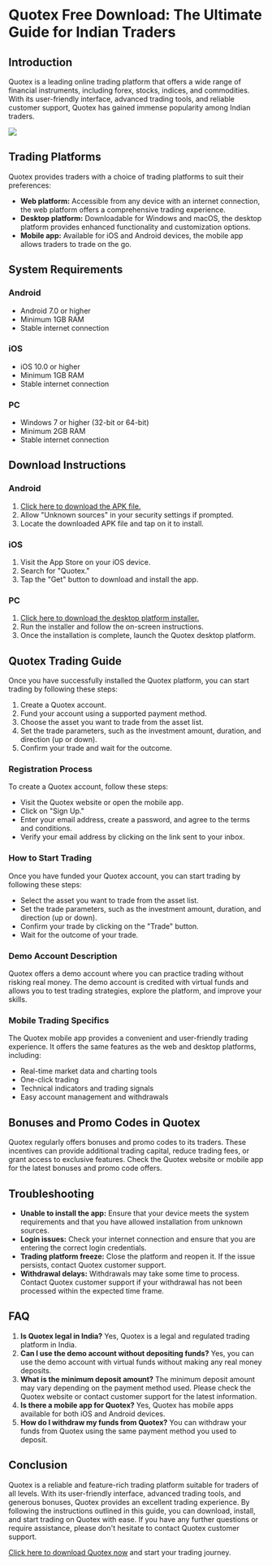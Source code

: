 # Quotex Free Download: The Ultimate Guide for Indian Traders

## Introduction

Quotex is a leading online trading platform that offers a wide range of
financial instruments, including forex, stocks, indices, and
commodities. With its user-friendly interface, advanced trading tools,
and reliable customer support, Quotex has gained immense popularity
among Indian traders.

[![](https://static.quotex.io/files/5_en/300_250.jpg)](https://traff.sbs/brokerqxsignupf)

## Trading Platforms

Quotex provides traders with a choice of trading platforms to suit their
preferences:

-   **Web platform:** Accessible from any device with an internet
    connection, the web platform offers a comprehensive trading
    experience.
-   **Desktop platform:** Downloadable for Windows and macOS, the
    desktop platform provides enhanced functionality and customization
    options.
-   **Mobile app:** Available for iOS and Android devices, the mobile
    app allows traders to trade on the go.

## System Requirements

### Android

-   Android 7.0 or higher
-   Minimum 1GB RAM
-   Stable internet connection

### iOS

-   iOS 10.0 or higher
-   Minimum 1GB RAM
-   Stable internet connection

### PC

-   Windows 7 or higher (32-bit or 64-bit)
-   Minimum 2GB RAM
-   Stable internet connection

## Download Instructions

### Android

1.  [Click here to download the APK
    file.](\%22https://traff.sbs/quotexonelink\%22)
2.  Allow "Unknown sources" in your security settings if prompted.
3.  Locate the downloaded APK file and tap on it to install.

### iOS

1.  Visit the App Store on your iOS device.
2.  Search for "Quotex."
3.  Tap the "Get" button to download and install the app.

### PC

1.  [Click here to download the desktop platform
    installer.](\%22https://traff.sbs/quotexonelink\%22)
2.  Run the installer and follow the on-screen instructions.
3.  Once the installation is complete, launch the Quotex desktop
    platform.

## Quotex Trading Guide

Once you have successfully installed the Quotex platform, you can start
trading by following these steps:

1.  Create a Quotex account.
2.  Fund your account using a supported payment method.
3.  Choose the asset you want to trade from the asset list.
4.  Set the trade parameters, such as the investment amount, duration,
    and direction (up or down).
5.  Confirm your trade and wait for the outcome.

### Registration Process

To create a Quotex account, follow these steps:

-   Visit the Quotex website or open the mobile app.
-   Click on "Sign Up."
-   Enter your email address, create a password, and agree to the terms
    and conditions.
-   Verify your email address by clicking on the link sent to your
    inbox.

### How to Start Trading

Once you have funded your Quotex account, you can start trading by
following these steps:

-   Select the asset you want to trade from the asset list.
-   Set the trade parameters, such as the investment amount, duration,
    and direction (up or down).
-   Confirm your trade by clicking on the "Trade" button.
-   Wait for the outcome of your trade.

### Demo Account Description

Quotex offers a demo account where you can practice trading without
risking real money. The demo account is credited with virtual funds and
allows you to test trading strategies, explore the platform, and improve
your skills.

### Mobile Trading Specifics

The Quotex mobile app provides a convenient and user-friendly trading
experience. It offers the same features as the web and desktop
platforms, including:

-   Real-time market data and charting tools
-   One-click trading
-   Technical indicators and trading signals
-   Easy account management and withdrawals

## Bonuses and Promo Codes in Quotex

Quotex regularly offers bonuses and promo codes to its traders. These
incentives can provide additional trading capital, reduce trading fees,
or grant access to exclusive features. Check the Quotex website or
mobile app for the latest bonuses and promo code offers.

## Troubleshooting

-   **Unable to install the app:** Ensure that your device meets the
    system requirements and that you have allowed installation from
    unknown sources.
-   **Login issues:** Check your internet connection and ensure that you
    are entering the correct login credentials.
-   **Trading platform freeze:** Close the platform and reopen it. If
    the issue persists, contact Quotex customer support.
-   **Withdrawal delays:** Withdrawals may take some time to process.
    Contact Quotex customer support if your withdrawal has not been
    processed within the expected time frame.

## FAQ

1.  **Is Quotex legal in India?** Yes, Quotex is a legal and regulated
    trading platform in India.
2.  **Can I use the demo account without depositing funds?** Yes, you
    can use the demo account with virtual funds without making any real
    money deposits.
3.  **What is the minimum deposit amount?** The minimum deposit amount
    may vary depending on the payment method used. Please check the
    Quotex website or contact customer support for the latest
    information.
4.  **Is there a mobile app for Quotex?** Yes, Quotex has mobile apps
    available for both iOS and Android devices.
5.  **How do I withdraw my funds from Quotex?** You can withdraw your
    funds from Quotex using the same payment method you used to deposit.

## Conclusion

Quotex is a reliable and feature-rich trading platform suitable for
traders of all levels. With its user-friendly interface, advanced
trading tools, and generous bonuses, Quotex provides an excellent
trading experience. By following the instructions outlined in this
guide, you can download, install, and start trading on Quotex with ease.
If you have any further questions or require assistance, please don\'t
hesitate to contact Quotex customer support.

[Click here to download Quotex
now](\%22https://traff.sbs/quotexonelink\%22) and start your trading
journey.

